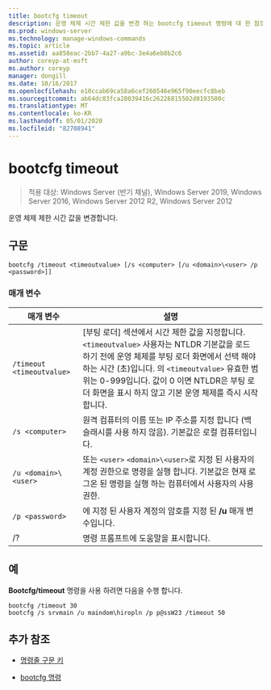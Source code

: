 ```yaml
---
title: bootcfg timeout
description: 운영 체제 시간 제한 값을 변경 하는 bootcfg timeout 명령에 대 한 참조 항목입니다.
ms.prod: windows-server
ms.technology: manage-windows-commands
ms.topic: article
ms.assetid: aa858eac-2bb7-4a27-a9bc-3e4a6eb8b2c6
author: coreyp-at-msft
ms.author: coreyp
manager: dongill
ms.date: 10/16/2017
ms.openlocfilehash: e10ccab69ca58a6cef260546e965f90eecfc8beb
ms.sourcegitcommit: ab64dc83fca28039416c26226815502d0193500c
ms.translationtype: MT
ms.contentlocale: ko-KR
ms.lasthandoff: 05/01/2020
ms.locfileid: "82708941"
---
```

# <a name="bootcfg-timeout"></a>bootcfg timeout

> 적용 대상: Windows Server (반기 채널), Windows Server 2019, Windows Server 2016, Windows Server 2012 R2, Windows Server 2012

운영 체제 제한 시간 값을 변경합니다.

## <a name="syntax"></a>구문

```
bootcfg /timeout <timeoutvalue> [/s <computer> [/u <domain>\<user> /p <password>]]
```

### <a name="parameters"></a>매개 변수

| 매개 변수 | 설명 |
| --------- | ----------- |
| `/timeout <timeoutvalue>` | [부팅 로더] 섹션에서 시간 제한 값을 지정합니다. `<timeoutvalue>` 사용자는 NTLDR 기본값을 로드 하기 전에 운영 체제를 부팅 로더 화면에서 선택 해야 하는 시간 (초)입니다. 의 `<timeoutvalue>` 유효한 범위는 0-999입니다. 값이 0 이면 NTLDR은 부팅 로더 화면을 표시 하지 않고 기본 운영 체제를 즉시 시작 합니다. |
| `/s <computer>` | 원격 컴퓨터의 이름 또는 IP 주소를 지정 합니다 (백슬래시를 사용 하지 않음). 기본값은 로컬 컴퓨터입니다. |
| `/u <domain>\<user>`  | 또는 `<user>` `<domain>\<user>`로 지정 된 사용자의 계정 권한으로 명령을 실행 합니다. 기본값은 현재 로그온 된 명령을 실행 하는 컴퓨터에서 사용자의 사용 권한. |
| `/p <password>` | 에 지정 된 사용자 계정의 암호를 지정 된 **/u** 매개 변수입니다. |
| /? | 명령 프롬프트에 도움말을 표시합니다. |

## <a name="examples"></a>예

**Bootcfg/timeout** 명령을 사용 하려면 다음을 수행 합니다.

```
bootcfg /timeout 30
bootcfg /s srvmain /u maindom\hiropln /p p@ssW23 /timeout 50
```

## <a name="additional-references"></a>추가 참조

- [명령줄 구문 키](command-line-syntax-key.md)

- [bootcfg 명령](bootcfg.md)
